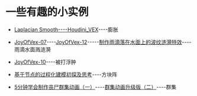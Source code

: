 # 一些有趣的小实例

* [Laplacian Smooth----Houdini_VEX](https://blog.csdn.net/u012871784/article/details/87854636)----膨胀

* [JoyOfVex-07](https://www.bilibili.com/read/cv765129)----[JoyOfVex-12](https://www.bilibili.com/read/cv770742)-----[制作雨滴落在水面上的波纹涟漪特效](https://wenku.baidu.com/view/5b8219056d175f0e7cd184254b35eefdc8d31575.html)----雨滴水面溅涟漪

* [JoyOfVex-10](https://www.bilibili.com/read/cv766219)----被打浮肿

* [基于节点的过程化建模初探及思考](https://blog.csdn.net/noahzuo/article/details/73302220?utm_source=blogxgwz0)----方块阵

* [5分钟学会制作丧尸群集动画（一）](http://tieba.baidu.com/p/5090342653)----[群集动画升级版（二）](http://tieba.baidu.com/p/5093069542)----群集
